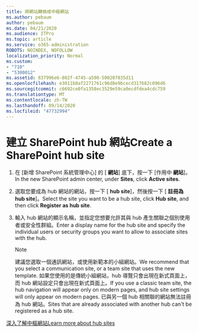 ```yaml
---
title: 將網站轉換成中樞網站
ms.author: pebaum
author: pebaum
ms.date: 04/21/2020
ms.audience: ITPro
ms.topic: article
ms.service: o365-administration
ROBOTS: NOINDEX, NOFOLLOW
localization_priority: Normal
ms.custom:
- "710"
- "5300012"
ms.assetid: 837996e6-802f-4745-a590-500207835d11
ms.openlocfilehash: e3011b8af2271761c96d8e9bcecd317682c096d6
ms.sourcegitcommit: c6692ce0fa1358ec3529e59ca0ecdfdea4cdc759
ms.translationtype: MT
ms.contentlocale: zh-TW
ms.lasthandoff: 09/14/2020
ms.locfileid: "47732994"
---
```

# <a name="create-a-sharepoint-hub-site"></a><span data-ttu-id="85a7b-102">建立 SharePoint hub 網站</span><span class="sxs-lookup"><span data-stu-id="85a7b-102">Create a SharePoint hub site</span></span>

1. <span data-ttu-id="85a7b-103">在 [新增 SharePoint 系統管理中心] 的 [ **網站**] 底下，按一下 [作用中 **網站**]。</span><span class="sxs-lookup"><span data-stu-id="85a7b-103">In the new SharePoint admin center, under **Sites**, click **Active sites**.</span></span>

2. <span data-ttu-id="85a7b-104">選取您要成為 hub 網站的網站，按一下 [ **hub site**]，然後按一下 [ **註冊為 hub site**]。</span><span class="sxs-lookup"><span data-stu-id="85a7b-104">Select the site you want to be a hub site, click **Hub site**, and then click **Register as hub site**.</span></span>

3. <span data-ttu-id="85a7b-105">輸入 hub 網站的顯示名稱，並指定您想要允許其與 hub 產生關聯之個別使用者或安全性群組。</span><span class="sxs-lookup"><span data-stu-id="85a7b-105">Enter a display name for the hub site and specify the individual users or security groups you want to allow to associate sites with the hub.</span></span>

    > [!NOTE]
    >  <span data-ttu-id="85a7b-106">建議您選取一個通訊網站，或使用新範本的小組網站。</span><span class="sxs-lookup"><span data-stu-id="85a7b-106">We recommend that you select a communication site, or a team site that uses the new template.</span></span> <span data-ttu-id="85a7b-107">如果您使用的是傳統小組網站，hub 導覽只會出現在新式頁面上，而 hub 網站設定只會出現在新式頁面上。</span><span class="sxs-lookup"><span data-stu-id="85a7b-107">If you use a classic team site, the hub navigation will appear only on modern pages, and hub site settings will only appear on modern pages.</span></span> <span data-ttu-id="85a7b-108">已與另一個 hub 相關聯的網站無法註冊為 hub 網站。</span><span class="sxs-lookup"><span data-stu-id="85a7b-108">Sites that are already associated with another hub can't be registered as a hub site.</span></span>
  
[<span data-ttu-id="85a7b-109">深入了解中樞網站</span><span class="sxs-lookup"><span data-stu-id="85a7b-109">Learn more about hub sites</span></span>](https://go.microsoft.com/fwlink/?linkid=869149)
  
